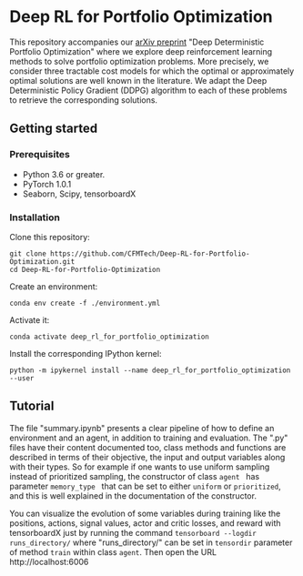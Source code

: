 # Deep RL for Portfolio Optimization

This repository accompanies our [arXiv preprint](https://arxiv.org/abs/2003.06497) "Deep
Deterministic Portfolio Optimization" where we explore deep reinforcement learning methods
to solve portfolio optimization problems. More precisely, we consider three tractable cost
models for which the optimal or approximately optimal solutions are well known in the
literature. We adapt the Deep Deterministic Policy Gradient (DDPG) algorithm to each of
these problems to retrieve the corresponding solutions.


## Getting started

### Prerequisites

- Python 3.6 or greater.
- PyTorch 1.0.1
- Seaborn, Scipy, tensorboardX

### Installation

Clone this repository:
```
git clone https://github.com/CFMTech/Deep-RL-for-Portfolio-Optimization.git
cd Deep-RL-for-Portfolio-Optimization
```

Create an environment:
```
conda env create -f ./environment.yml
```

Activate it:
```
conda activate deep_rl_for_portfolio_optimization
```

Install the corresponding IPython kernel:
```
python -m ipykernel install --name deep_rl_for_portfolio_optimization --user
```


## Tutorial

The file "summary.ipynb" presents a clear pipeline of how to define an environment and an
agent, in addition to training and evaluation. The ".py" files have their content
documented too, class methods and functions are described in terms of their objective, the
input and output variables along with their types. So for example if one wants to use
uniform sampling instead of prioritized sampling, the constructor of class ```agent ```
has parameter ```memory_type ``` that can be set to either ```uniform``` or
```prioritized```, and this is well explained in the documentation of the constructor.

You can visualize the evolution of some variables during training like the positions,
actions, signal values, actor and critic losses, and reward with tensorboardX just by
running the command ```tensorboard --logdir runs_directory/``` where "runs_directory/" can
be set in ```tensordir``` parameter of method ```train``` within class ```agent```. Then
open the URL http://localhost:6006
